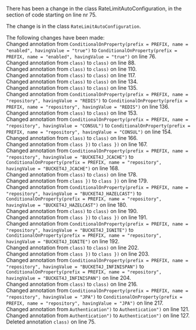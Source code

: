 There has been a change in the class RateLimitAutoConfiguration, in the section of code starting on line nr 75.
  
The change is in the class ```RateLimitAutoConfiguration```.
  
The following changes have been made:  
Changed annotation from ```ConditionalOnProperty(prefix = PREFIX, name = "enabled", havingValue = "true")``` to ```ConditionalOnProperty(prefix = PREFIX, name = "enabled", havingValue = "true")``` on line 76.  
Changed annotation from ```class)``` to ```class)``` on line 88.  
Changed annotation from ```class)``` to ```class)``` on line 110.  
Changed annotation from ```class)``` to ```class)``` on line 117.  
Changed annotation from ```class)``` to ```class)``` on line 134.  
Changed annotation from ```class)``` to ```class)``` on line 135.  
Changed annotation from ```ConditionalOnProperty(prefix = PREFIX, name = "repository", havingValue = "REDIS")``` to ```ConditionalOnProperty(prefix = PREFIX, name = "repository", havingValue = "REDIS")``` on line 136.  
Changed annotation from ```class)``` to ```class)``` on line 153.  
Changed annotation from ```ConditionalOnProperty(prefix = PREFIX, name = "repository", havingValue = "CONSUL")``` to ```ConditionalOnProperty(prefix = PREFIX, name = "repository", havingValue = "CONSUL")``` on line 154.  
Changed annotation from ```class)``` to ```class)``` on line 166.  
Changed annotation from ```class })``` to ```class })``` on line 167.  
Changed annotation from ```ConditionalOnProperty(prefix = PREFIX, name = "repository", havingValue = "BUCKET4J_JCACHE")``` to ```ConditionalOnProperty(prefix = PREFIX, name = "repository", havingValue = "BUCKET4J_JCACHE")``` on line 168.  
Changed annotation from ```class)``` to ```class)``` on line 178.  
Changed annotation from ```class })``` to ```class })``` on line 179.  
Changed annotation from ```ConditionalOnProperty(prefix = PREFIX, name = "repository", havingValue = "BUCKET4J_HAZELCAST")``` to ```ConditionalOnProperty(prefix = PREFIX, name = "repository", havingValue = "BUCKET4J_HAZELCAST")``` on line 180.  
Changed annotation from ```class)``` to ```class)``` on line 190.  
Changed annotation from ```class })``` to ```class })``` on line 191.  
Changed annotation from ```ConditionalOnProperty(prefix = PREFIX, name = "repository", havingValue = "BUCKET4J_IGNITE")``` to ```ConditionalOnProperty(prefix = PREFIX, name = "repository", havingValue = "BUCKET4J_IGNITE")``` on line 192.  
Changed annotation from ```class)``` to ```class)``` on line 202.  
Changed annotation from ```class })``` to ```class })``` on line 203.  
Changed annotation from ```ConditionalOnProperty(prefix = PREFIX, name = "repository", havingValue = "BUCKET4J_INFINISPAN")``` to ```ConditionalOnProperty(prefix = PREFIX, name = "repository", havingValue = "BUCKET4J_INFINISPAN")``` on line 204.  
Changed annotation from ```class)``` to ```class)``` on line 216.  
Changed annotation from ```ConditionalOnProperty(prefix = PREFIX, name = "repository", havingValue = "JPA")``` to ```ConditionalOnProperty(prefix = PREFIX, name = "repository", havingValue = "JPA")``` on line 217.  
Changed annotation from ```Authentication")``` to ```Authentication")``` on line 121.  
Changed annotation from ```Authentication")``` to ```Authentication")``` on line 127.  
Deleted annotation ```class)``` on line 75.  

